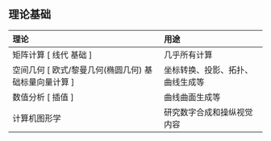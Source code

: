 ## 理论基础

| 理论                                                  | 用途                             |
| :---------------------------------------------------- | :------------------------------- |
| 矩阵计算 [ 线代 基础 ]                                | 几乎所有计算                     |
| 空间几何 [ 欧式/黎曼几何(椭圆几何) 基础标量向量计算 ] | 坐标转换、投影、拓扑、曲线生成等 |
| 数值分析 [ 插值 ]                                     | 曲线曲面生成等                   |
| 计算机图形学                                          | 研究数字合成和操纵视觉内容       |
